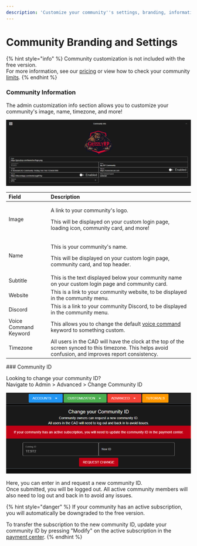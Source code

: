 ```yaml
---
description: 'Customize your community''s settings, branding, information, and more!'
---
```


# Community Branding and Settings

{% hint style="info" %}
Community customization is not included with the free version.  
For more information, see our [pricing](https://sonorancad.com/app/#/pricing) or view how to check your community [limits](../getting-started/view-your-limits.md).
{% endhint %}

### Community Information

The admin customization info section allows you to customize your community's image, name, timezone, and more!

![Sonoran CAD&apos;s community customization menu](../../.gitbook/assets/com_info.png)

<table>
  <thead>
    <tr>
      <th style="text-align:left">Field</th>
      <th style="text-align:left">Description</th>
    </tr>
  </thead>
  <tbody>
    <tr>
      <td style="text-align:left">Image</td>
      <td style="text-align:left">
        <p>A link to your community&apos;s logo.</p>
        <p>This will be displayed on your custom login page, loading icon, community
          card, and more!</p>
      </td>
    </tr>
    <tr>
      <td style="text-align:left">Name</td>
      <td style="text-align:left">
        <p>This is your community&apos;s name.</p>
        <p>This will be displayed on your custom login page, community card, and
          top header.</p>
      </td>
    </tr>
    <tr>
      <td style="text-align:left">Subtitle</td>
      <td style="text-align:left">This is the text displayed below your community name on your custom login
        page and community card.</td>
    </tr>
    <tr>
      <td style="text-align:left">Website</td>
      <td style="text-align:left">This is a link to your community website, to be displayed in the community
        menu.</td>
    </tr>
    <tr>
      <td style="text-align:left">Discord</td>
      <td style="text-align:left">This is a link to your community Discord, to be displayed in the community
        menu.</td>
    </tr>
    <tr>
      <td style="text-align:left">Voice Command Keyword</td>
      <td style="text-align:left">This allows you to change the default <a href="../other-features/voice-commands.md">voice command</a> keyword
        to something custom.</td>
    </tr>
    <tr>
      <td style="text-align:left">Timezone</td>
      <td style="text-align:left">All users in the CAD will have the clock at the top of the screen synced
        to this timezone. This helps avoid confusion, and improves report consistency.</td>
    </tr>
  </tbody>
</table>### Community ID

Looking to change your community ID?  
Navigate to Admin &gt; Advanced &gt; Change Community ID

![Sonoran CAD&apos;s Community ID Change](../../.gitbook/assets/change_com_id.png)

Here, you can enter in and request a new community ID.  
Once submitted, you will be logged out. All active community members will also need to log out and back in to avoid any issues.

{% hint style="danger" %}
If your community has an active subscription, you will automatically be downgraded to the free version.

To transfer the subscription to the new community ID, update your community ID by pressing "Modify" on the active subscription in the [payment center](../../pricing/faq/accessing-the-payment-center.md).
{% endhint %}



